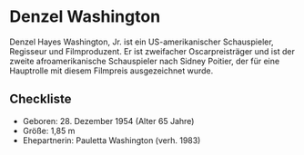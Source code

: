 # Denzel Washington

Denzel Hayes Washington, 
Jr. ist ein US-amerikanischer Schauspieler, Regisseur und Filmproduzent. 
Er ist zweifacher Oscarpreisträger und ist der zweite afroamerikanische Schauspieler nach Sidney Poitier, 
der für eine Hauptrolle mit diesem Filmpreis ausgezeichnet wurde.

## Checkliste
* Geboren: 28. Dezember 1954 (Alter 65 Jahre)
* Größe: 1,85 m
* Ehepartnerin: Pauletta Washington (verh. 1983)